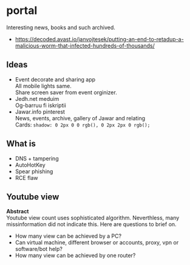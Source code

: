 # portal
Interesting news, books and such archived.
- https://decoded.avast.io/janvojtesek/putting-an-end-to-retadup-a-malicious-worm-that-infected-hundreds-of-thousands/
## Ideas
- Event decorate and sharing app   
All mobile lights same.   
Share screen saver from event  orginizer.   
- Jedh.net meduim    
Og-barruu fi iskriptii
- Jawar.info pinterest   
News, events, archive, gallery of Jawar and relating   
Cards: ```shadow: 0 2px 0 0 rgb(), 0 2px 2px 0 rgb();```
## What is
- DNS + tampering   
- AutoHotKey
- Spear phishing
- RCE flaw   
## Youtube view   
**Abstract**    
Youtube view count uses sophisticated algorithm. Neverthless, many missinformation did not indicate this.
Here are questions to brief on. 
- How many view can be achieved by a PC?
- Can virtual machine, different browser or accounts, proxy, vpn or software/bot help?
- How many view can be achieved by one router?
